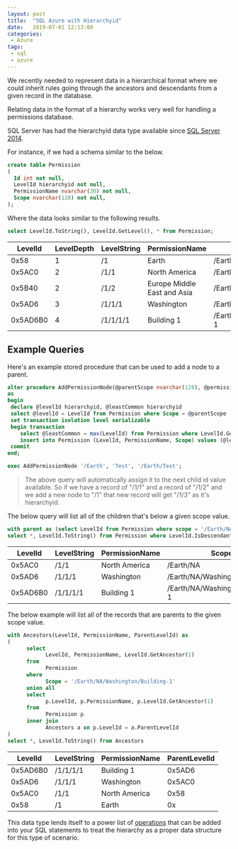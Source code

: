 ```yaml
---
layout: post
title:  "SQL Azure with Hierarchyid"
date:   2019-07-01 12:13:00
categories:
 - Azure
tags:
 - sql
 - azure
---
```

We recently needed to represent data in a hierarchical format where we could inherit rules going through the ancestors and descendants from a given record in the database.

Relating data in the format of a hierarchy works very well for handling a permissions database.

SQL Server has had the hierarchyid data type available since [SQL Server 2014](https://docs.microsoft.com/en-us/sql/relational-databases/hierarchical-data-sql-server?view=sql-server-2017). 

For instance, if we had a schema similar to the below.

``` sql
create table Permission
(
  Id int not null,
  LevelId hierarchyid not null,
  PermissionName nvarchar(30) not null,
  Scope nvarchar(128) not null,
);
```

Where the data looks similar to the following results.

``` sql
select LevelId.ToString(), LevelId.GetLevel(), * from Permission;
```

| LevelId  | LevelDepth | LevelString | PermissionName              | Scope                           | 
|----------|------------|-------------|-----------------------------|---------------------------------| 
| 0x58     | 1          | /1          | Earth                       | /Earth                          | 
| 0x5AC0   | 2          | /1/1        | North America               | /Earth/NA                       | 
| 0x5B40   | 2          | /1/2        | Europe Middle East and Asia | /Earth/EMEA                     | 
| 0x5AD6   | 3          | /1/1/1      | Washington                  | /Earth/NA/Washington            | 
| 0x5AD6B0 | 4          | /1/1/1/1    | Building 1                  | /Earth/NA/Washington/Building-1 | 

## Example Queries

Here's an example stored procedure that can be used to add a node to a parent.

``` sql
alter procedure AddPermissionNode(@parentScope nvarchar(128), @permissionName nvarchar(30), @scope nvarchar(128))
as
begin
 declare @levelId hierarchyid, @leastCommon hierarchyid
 select @levelId = LevelId from Permission where Scope = @parentScope
 set transaction isolation level serializable
 begin transaction
	select @leastCommon = max(LevelId) from Permission where LevelId.GetAncestor(1) = @levelId;
	insert into Permission (LevelId, PermissionName, Scope) values (@levelId.GetDescendant(@leastCommon, NULL), @workspaceName, @scope);
 commit
end;
```

``` sql
exec AddPermissionNode '/Earth', 'Test', '/Earth/Test';
```

> The above query will automatically assign it to the next child id value available. So if we have a record of "/1/1" and a record of "/1/2" and we add a new node to "/1" that new record will get "/1/3" as it's hierarchyid.

The below query will list all of the children that's below a given scope value. 

``` sql
with parent as (select LevelId from Permission where scope = '/Earth/NA')
select *, LevelId.ToString() from Permission where LevelId.IsDescendantOf((select * from parent)) = 1;
```

| LevelId  | LevelString | PermissionName | Scope                           | 
|----------|-------------|----------------|---------------------------------| 
| 0x5AC0   | /1/1        | North America  | /Earth/NA                       | 
| 0x5AD6   | /1/1/1      | Washington     | /Earth/NA/Washington            | 
| 0x5AD6B0 | /1/1/1/1    | Building 1     | /Earth/NA/Washington/Building-1 | 

The below example will list all of the records that are parents to the given scope value.

``` sql
with Ancestors(LevelId, PermissionName, ParentLevelId) as
(
      select
            LevelId, PermissionName, LevelId.GetAncestor(1)
      from
            Permission
      where
            Scope = '/Earth/NA/Washington/Building-1'
      union all
      select
            p.LevelId, p.PermissionName, p.LevelId.GetAncestor(1)
      from
            Permission p
      inner join
            Ancestors a on p.LevelId = a.ParentLevelId
)
select *, LevelId.ToString() from Ancestors
```

| LevelId  | LevelString | PermissionName | ParentLevelId | 
|----------|-------------|----------------|---------------| 
| 0x5AD6B0 | /1/1/1/1    | Building 1     | 0x5AD6        | 
| 0x5AD6   | /1/1/1      | Washington     | 0x5AC0        | 
| 0x5AC0   | /1/1        | North America  | 0x58          | 
| 0x58     | /1          | Earth          | 0x            | 

This data type lends itself to a power list of [operations](https://docs.microsoft.com/en-us/sql/t-sql/data-types/hierarchyid-data-type-method-reference?view=sql-server-2017) that can be added into your SQL statements to treat the hierarchy as a proper data structure for this type of scenario.
